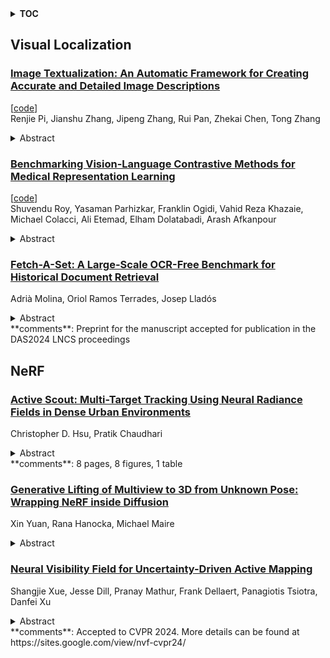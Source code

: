 <details>
  <summary><b>TOC</b></summary>
  <ol>
    <li><a href=#visual-localization>Visual Localization</a></li>
      <ul>
        <li><a href=#Image-Textualization:-An-Automatic-Framework-for-Creating-Accurate-and-Detailed-Image-Descriptions>Image Textualization: An Automatic Framework for Creating Accurate and Detailed Image Descriptions</a></li>
        <li><a href=#Benchmarking-Vision-Language-Contrastive-Methods-for-Medical-Representation-Learning>Benchmarking Vision-Language Contrastive Methods for Medical Representation Learning</a></li>
        <li><a href=#Fetch-A-Set:-A-Large-Scale-OCR-Free-Benchmark-for-Historical-Document-Retrieval>Fetch-A-Set: A Large-Scale OCR-Free Benchmark for Historical Document Retrieval</a></li>
      </ul>
    </li>
    <li><a href=#nerf>NeRF</a></li>
      <ul>
        <li><a href=#Active-Scout:-Multi-Target-Tracking-Using-Neural-Radiance-Fields-in-Dense-Urban-Environments>Active Scout: Multi-Target Tracking Using Neural Radiance Fields in Dense Urban Environments</a></li>
        <li><a href=#Generative-Lifting-of-Multiview-to-3D-from-Unknown-Pose:-Wrapping-NeRF-inside-Diffusion>Generative Lifting of Multiview to 3D from Unknown Pose: Wrapping NeRF inside Diffusion</a></li>
        <li><a href=#Neural-Visibility-Field-for-Uncertainty-Driven-Active-Mapping>Neural Visibility Field for Uncertainty-Driven Active Mapping</a></li>
      </ul>
    </li>
  </ol>
</details>

## Visual Localization  

### [Image Textualization: An Automatic Framework for Creating Accurate and Detailed Image Descriptions](http://arxiv.org/abs/2406.07502)  
[[code](https://github.com/sterzhang/image-textualization)]  
Renjie Pi, Jianshu Zhang, Jipeng Zhang, Rui Pan, Zhekai Chen, Tong Zhang  
<details>  
  <summary>Abstract</summary>  
  <ol>  
    Image description datasets play a crucial role in the advancement of various applications such as image understanding, text-to-image generation, and text-image retrieval. Currently, image description datasets primarily originate from two sources. One source is the scraping of image-text pairs from the web. Despite their abundance, these descriptions are often of low quality and noisy. Another is through human labeling. Datasets such as COCO are generally very short and lack details. Although detailed image descriptions can be annotated by humans, the high annotation cost limits the feasibility. These limitations underscore the need for more efficient and scalable methods to generate accurate and detailed image descriptions. In this paper, we propose an innovative framework termed Image Textualization (IT), which automatically produces high-quality image descriptions by leveraging existing multi-modal large language models (MLLMs) and multiple vision expert models in a collaborative manner, which maximally convert the visual information into text. To address the current lack of benchmarks for detailed descriptions, we propose several benchmarks for comprehensive evaluation, which verifies the quality of image descriptions created by our framework. Furthermore, we show that LLaVA-7B, benefiting from training on IT-curated descriptions, acquire improved capability to generate richer image descriptions, substantially increasing the length and detail of their output with less hallucination.  
  </ol>  
</details>  
  
### [Benchmarking Vision-Language Contrastive Methods for Medical Representation Learning](http://arxiv.org/abs/2406.07450)  
[[code](https://github.com/shuvenduroy/multimodal)]  
Shuvendu Roy, Yasaman Parhizkar, Franklin Ogidi, Vahid Reza Khazaie, Michael Colacci, Ali Etemad, Elham Dolatabadi, Arash Afkanpour  
<details>  
  <summary>Abstract</summary>  
  <ol>  
    We perform a comprehensive benchmarking of contrastive frameworks for learning multimodal representations in the medical domain. Through this study, we aim to answer the following research questions: (i) How transferable are general-domain representations to the medical domain? (ii) Is multimodal contrastive training sufficient, or does it benefit from unimodal training as well? (iii) What is the impact of feature granularity on the effectiveness of multimodal medical representation learning? To answer these questions, we investigate eight contrastive learning approaches under identical training setups, and train them on 2.8 million image-text pairs from four datasets, and evaluate them on 25 downstream tasks, including classification (zero-shot and linear probing), image-to-text and text-to-image retrieval, and visual question-answering. Our findings suggest a positive answer to the first question, a negative answer to the second question, and the benefit of learning fine-grained features. Finally, we make our code publicly available.  
  </ol>  
</details>  
  
### [Fetch-A-Set: A Large-Scale OCR-Free Benchmark for Historical Document Retrieval](http://arxiv.org/abs/2406.07315)  
Adrià Molina, Oriol Ramos Terrades, Josep Lladós  
<details>  
  <summary>Abstract</summary>  
  <ol>  
    This paper introduces Fetch-A-Set (FAS), a comprehensive benchmark tailored for legislative historical document analysis systems, addressing the challenges of large-scale document retrieval in historical contexts. The benchmark comprises a vast repository of documents dating back to the XVII century, serving both as a training resource and an evaluation benchmark for retrieval systems. It fills a critical gap in the literature by focusing on complex extractive tasks within the domain of cultural heritage. The proposed benchmark tackles the multifaceted problem of historical document analysis, including text-to-image retrieval for queries and image-to-text topic extraction from document fragments, all while accommodating varying levels of document legibility. This benchmark aims to spur advancements in the field by providing baselines and data for the development and evaluation of robust historical document retrieval systems, particularly in scenarios characterized by wide historical spectrum.  
  </ol>  
</details>  
**comments**: Preprint for the manuscript accepted for publication in the DAS2024
  LNCS proceedings  
  
  



## NeRF  

### [Active Scout: Multi-Target Tracking Using Neural Radiance Fields in Dense Urban Environments](http://arxiv.org/abs/2406.07431)  
Christopher D. Hsu, Pratik Chaudhari  
<details>  
  <summary>Abstract</summary>  
  <ol>  
    We study pursuit-evasion games in highly occluded urban environments, e.g. tall buildings in a city, where a scout (quadrotor) tracks multiple dynamic targets on the ground. We show that we can build a neural radiance field (NeRF) representation of the city -- online -- using RGB and depth images from different vantage points. This representation is used to calculate the information gain to both explore unknown parts of the city and track the targets -- thereby giving a completely first-principles approach to actively tracking dynamic targets. We demonstrate, using a custom-built simulator using Open Street Maps data of Philadelphia and New York City, that we can explore and locate 20 stationary targets within 300 steps. This is slower than a greedy baseline which which does not use active perception. But for dynamic targets that actively hide behind occlusions, we show that our approach maintains, at worst, a tracking error of 200m; the greedy baseline can have a tracking error as large as 600m. We observe a number of interesting properties in the scout's policies, e.g., it switches its attention to track a different target periodically, as the quality of the NeRF representation improves over time, the scout also becomes better in terms of target tracking.  
  </ol>  
</details>  
**comments**: 8 pages, 8 figures, 1 table  
  
### [Generative Lifting of Multiview to 3D from Unknown Pose: Wrapping NeRF inside Diffusion](http://arxiv.org/abs/2406.06972)  
Xin Yuan, Rana Hanocka, Michael Maire  
<details>  
  <summary>Abstract</summary>  
  <ol>  
    We cast multiview reconstruction from unknown pose as a generative modeling problem. From a collection of unannotated 2D images of a scene, our approach simultaneously learns both a network to predict camera pose from 2D image input, as well as the parameters of a Neural Radiance Field (NeRF) for the 3D scene. To drive learning, we wrap both the pose prediction network and NeRF inside a Denoising Diffusion Probabilistic Model (DDPM) and train the system via the standard denoising objective. Our framework requires the system accomplish the task of denoising an input 2D image by predicting its pose and rendering the NeRF from that pose. Learning to denoise thus forces the system to concurrently learn the underlying 3D NeRF representation and a mapping from images to camera extrinsic parameters. To facilitate the latter, we design a custom network architecture to represent pose as a distribution, granting implicit capacity for discovering view correspondences when trained end-to-end for denoising alone. This technique allows our system to successfully build NeRFs, without pose knowledge, for challenging scenes where competing methods fail. At the conclusion of training, our learned NeRF can be extracted and used as a 3D scene model; our full system can be used to sample novel camera poses and generate novel-view images.  
  </ol>  
</details>  
  
### [Neural Visibility Field for Uncertainty-Driven Active Mapping](http://arxiv.org/abs/2406.06948)  
Shangjie Xue, Jesse Dill, Pranay Mathur, Frank Dellaert, Panagiotis Tsiotra, Danfei Xu  
<details>  
  <summary>Abstract</summary>  
  <ol>  
    This paper presents Neural Visibility Field (NVF), a novel uncertainty quantification method for Neural Radiance Fields (NeRF) applied to active mapping. Our key insight is that regions not visible in the training views lead to inherently unreliable color predictions by NeRF at this region, resulting in increased uncertainty in the synthesized views. To address this, we propose to use Bayesian Networks to composite position-based field uncertainty into ray-based uncertainty in camera observations. Consequently, NVF naturally assigns higher uncertainty to unobserved regions, aiding robots to select the most informative next viewpoints. Extensive evaluations show that NVF excels not only in uncertainty quantification but also in scene reconstruction for active mapping, outperforming existing methods.  
  </ol>  
</details>  
**comments**: Accepted to CVPR 2024. More details can be found at
  https://sites.google.com/view/nvf-cvpr24/  
  
  



